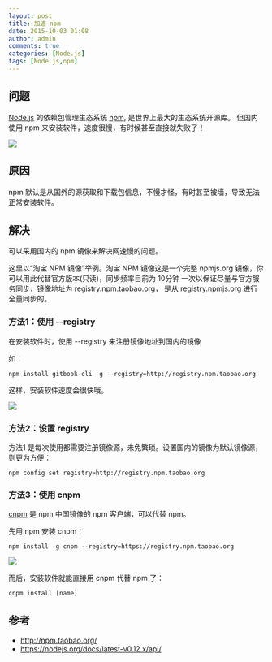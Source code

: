 ```yaml
---
layout: post
title: 加速 npm
date: 2015-10-03 01:08
author: admin
comments: true
categories: [Node.js]
tags: [Node.js,npm]
---
```


## 问题

[Node.js](https://nodejs.org) 的依赖包管理生态系统 [npm](https://www.npmjs.com/), 是世界上最大的生态系统开源库。
但国内使用 npm 来安装软件，速度很慢，有时候甚至直接就失败了！ 

![](http://99btgc01.info/uploads/2015/10/nodejs.jpg)

<!-- more -->

## 原因

npm 默认是从国外的源获取和下载包信息，不慢才怪，有时甚至被墙，导致无法正常安装软件。

## 解决

可以采用国内的 npm 镜像来解决网速慢的问题。 

这里以“淘宝 NPM 镜像”举例。淘宝 NPM 镜像这是一个完整 npmjs.org 镜像，你可以用此代替官方版本(只读)，同步频率目前为 10分钟 一次以保证尽量与官方服务同步，镜像地址为  registry.npm.taobao.org， 是从 registry.npmjs.org 进行全量同步的。

### 方法1：使用 --registry

在安装软件时，使用 --registry 来注册镜像地址到国内的镜像

如：

    npm install gitbook-cli -g --registry=http://registry.npm.taobao.org

这样，安装软件速度会很快哦。

![](http://99btgc01.info/uploads/2015/10/nodejs2.jpg)

### 方法2：设置 registry

方法1 是每次使用都需要注册镜像源，未免繁琐。设置国内的镜像为默认镜像源，则更为方便：

    npm config set registry=http://registry.npm.taobao.org

### 方法3：使用 cnpm

[cnpm](https://github.com/cnpm/cnpm) 是 npm 中国镜像的 npm 客户端，可以代替 npm。

先用 npm 安装 cnpm：

    npm install -g cnpm --registry=https://registry.npm.taobao.org

![](http://99btgc01.info/uploads/2015/10/nodejs3.jpg)

而后，安装软件就能直接用 cnpm 代替 npm 了：

    cnpm install [name]
    
## 参考

* <http://npm.taobao.org/>
* <https://nodejs.org/docs/latest-v0.12.x/api/>